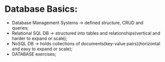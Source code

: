 # Database Basics:

* Database Management Systems -> defined structure, CRUD and queries;
* Relational SQL DB -> structured into tables and relationships(vertical and harder to expand or scale);
* NoSQL DB -> holds collections of documents(key-value pairs)(horizontal and easy to expand or scale);
* DATABASE exercises;
